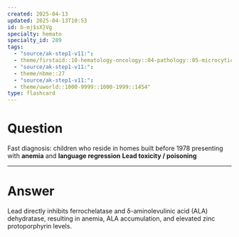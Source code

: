 ```yaml
---
created: 2025-04-13
updated: 2025-04-13T10:53
id: b-mj$sX}Vg
specialty: hemato
specialty_id: 289
tags:
  - "source/ak-step1-v11:": 
  - theme/firstaid::10-hematology-oncology::04-pathology::05-microcytic-hypochromic-anemia::lead-poisoning
  - "source/ak-step1-v11:": 
  - theme/nbme::27
  - "source/ak-step1-v11:": 
  - theme/uworld::1000-9999::1000-1999::1454"
type: flashcard
---
```


# Question
Fast diagnosis: children who reside in homes built before 1978 presenting with **anemia** and **language regression**  **Lead toxicity / poisoning**

---

# Answer
Lead directly inhibits ferrochelatase and δ-aminolevulinic acid (ALA) dehydratase, resulting in anemia, ALA accumulation, and elevated zinc protoporphyrin levels.